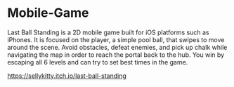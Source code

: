 # Mobile-Game

Last Ball Standing is a 2D mobile game built for iOS platforms such as iPhones. It is focused on the player, a simple pool ball, that swipes to move around the scene. Avoid obstacles, defeat enemies, and pick up chalk while navigating the map in order to reach the portal back to the hub. You win by escaping all 6 levels and can try to set best times in the game.

https://sellykitty.itch.io/last-ball-standing

